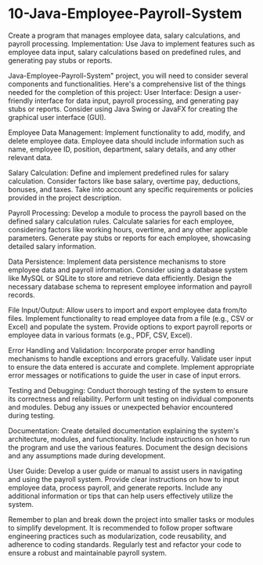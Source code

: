 # 10-Java-Employee-Payroll-System

Create a program that manages employee data, salary calculations, and payroll processing. Implementation: Use Java to implement features such as employee data input, salary calculations based on predefined rules, and generating pay stubs or reports.

Java-Employee-Payroll-System" project, you will need to consider several components and functionalities. Here's a comprehensive list of the things needed for the completion of this project:
User Interface:
Design a user-friendly interface for data input, payroll processing, and generating pay stubs or reports. Consider using Java Swing or JavaFX for creating the graphical user interface (GUI).

Employee Data Management:
Implement functionality to add, modify, and delete employee data. Employee data should include information such as name, employee ID, position, department, salary details, and any other relevant data.

Salary Calculation:
Define and implement predefined rules for salary calculation. Consider factors like base salary, overtime pay, deductions, bonuses, and taxes. Take into account any specific requirements or policies provided in the project description.

Payroll Processing:
Develop a module to process the payroll based on the defined salary calculation rules. Calculate salaries for each employee, considering factors like working hours, overtime, and any other applicable parameters. Generate pay stubs or reports for each employee, showcasing detailed salary information.

Data Persistence:
Implement data persistence mechanisms to store employee data and payroll information. Consider using a database system like MySQL or SQLite to store and retrieve data efficiently. Design the necessary database schema to represent employee information and payroll records.

File Input/Output:
Allow users to import and export employee data from/to files. Implement functionality to read employee data from a file (e.g., CSV or Excel) and populate the system. Provide options to export payroll reports or employee data in various formats (e.g., PDF, CSV, Excel).

Error Handling and Validation:
Incorporate proper error handling mechanisms to handle exceptions and errors gracefully. Validate user input to ensure the data entered is accurate and complete. Implement appropriate error messages or notifications to guide the user in case of input errors.

Testing and Debugging:
Conduct thorough testing of the system to ensure its correctness and reliability. Perform unit testing on individual components and modules. Debug any issues or unexpected behavior encountered during testing.

Documentation:
Create detailed documentation explaining the system's architecture, modules, and functionality. Include instructions on how to run the program and use the various features. Document the design decisions and any assumptions made during development.

User Guide:
Develop a user guide or manual to assist users in navigating and using the payroll system. Provide clear instructions on how to input employee data, process payroll, and generate reports. Include any additional information or tips that can help users effectively utilize the system.

Remember to plan and break down the project into smaller tasks or modules to simplify development. It is recommended to follow proper software engineering practices such as modularization, code reusability, and adherence to coding standards. Regularly test and refactor your code to ensure a robust and maintainable payroll system.
